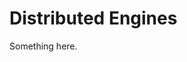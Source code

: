 [title]: # (Distributed Engines)
[tags]: # (XXX)
[priority]: # (2597)
# Distributed Engines
Something here.
